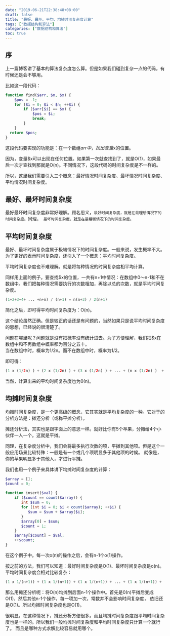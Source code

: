 ```yaml
---
date: "2019-06-21T22:38:48+08:00"
draft: false
title: "最好、最坏、平均、均摊时间复杂度计算"
tags: ["数据结构和算法"]
categories: ["数据结构和算法"]
toc: true
---
```


## 序
上一篇博客讲了基本的算法复杂度怎么算。但是如果我们碰到复杂一点的代码，有时候还是会不够用。

比如这一段代码：
```php
function find($arr, $n, $x) {
    $pos = -1;
    for ($i = 0; $i < $n; ++$i) {
        if ($arr[$i] == $x) {
            $pos = $i;
            break;
        }
    }
  return $pos;
}
```
这段代码要实现的功能是：在一个数组$arr中，找出变量$x的位置。   

因为，变量$x可以出现在任何位置。如果第一次就查找到了，就是O(1)，如果最后一次才查找到那就是O(n)。不同情况下，这段代码的时间复杂度是不一样的。

所以，这里我们需要引入三个概念：最好情况时间复杂度、最坏情况时间复杂度、平均情况时间复杂度。

## 最好、最坏时间复杂度
最好最坏时间复杂度非常好理解。顾名思义，`最好时间复杂度，就是在最理想情况下的时间复杂度。`同理，`
最坏时间复杂度，就是在最糟糕情况下的时间复杂度。`

## 平均时间复杂度
最好、最坏时间复杂度属于极端情况下的时间复杂度。一般来说，发生概率不大。为了更好的表示时间复杂度，还引入了一个概念：平均时间复杂度。

平均时间复杂度也不难理解。就是将每种情况的时间复杂度相平均计算。

同样用上面的例子。要查找$x的位置，一共有n+1中情况：在数组中0～n-1和不在数组中。我们把每种情况需要执行的次数相加，再除以总的次数，就是平均时间复杂度。
```php
(1+2+3+4+ ... +n+n) / (n+1) = n(n+3) / 2(n+1)
```
简化之后，即可得平均时间复杂度为：O(n)。

这个结论虽然正确。但是较正的话还是有问题的，当然如果只是说平均时间复杂度的思想，已经说的很清楚了。

问题在哪里呢？问题就是没有把概率没有统计进去。为了方便理解，我们把$x在数组中和不再数组中概率都为百分之五十。     
当在数组中时，概率为1/2n。而不在数组中时，概率为1/2。

即可得：
```php
(1 x (1/2n) ) + (2 x (1/2n) ) + (3 x (1/2n) ) + ... + (n x (1/2n) )  + (n x (1/2) )  = （3n+1) / 4
```
当然，计算出来的平均时间复杂度也为0(n)。

## 均摊时间复杂度
均摊时间复杂度，是一个更高级的概念，它其实就是平均复杂度的一种。它对于的分析方法是：摊还分析（或称平摊分析）。

摊还分析法，其实也是跟字面上的意思一样。就好比你有5个苹果，分摊给4个小伙伴一人一个。这就是平摊。

同理，在复杂度分析中，我们会将最多执行次数的项，平摊到其他项。但是这个一般应用场景比较特殊：一般是有一个或几个项明显多于其他项的时候。
就像是，你的苹果明显多于其他人，才进行平摊。

我们也用一个例子来具体讲下均摊时间复杂度的计算：
```php
$array = [];
$count = 0;
 
function insert($val) {
    if ($count == count($array)) {
       int $sum = 0;
       for (int $i = 0; $i < count($array); ++$i) {
          $sum = $sum + $array[$i];
       }
       $array[0] = $sum;
       $count = 1;
    }
    $array[$count] = $val;
    ++$count;
}
```
在这个例子中。每一次o(n)的操作之后，会有n-1个o(1)操作。

按之前的方法，我们可以知道：最好时间复杂度是O(1)、最坏时间复杂度是o(n)。平均时间复杂度会相对比较复杂：
```php
(1 x 1/(n+1)) + (1 x 1/(n+1)) + (1 x 1/(n+1)) + ... + (1 x 1/(n+1)) + (n x 1/(n+1))  = O(1)
```

那么用摊还分析呢：将O(n)均摊到后面n-1个操作中。首先是0(n)平摊后变成O(1)，然后其他n-1个操作，每一项加一次，常数并不会影响时间复杂度，
依旧还是O(1)。所以均摊时间复杂度也是O(1)。

很明显，在这种情况下，摊还分析方便很多。而且均摊时间复杂度跟平均时间复杂度也是一样的。所以我们一般均摊时间复杂度和平均时间复杂度只计算一个就行了。
而且是哪种方式求解比较容易就用哪个。









